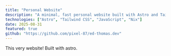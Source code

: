 ```yaml
---
title: "Personal Website"
description: "A minimal, fast personal website built with Astro and Tailwind CSS"
technologies: ["Astro", "Tailwind CSS", "JavaScript", "Nix"]
date: 2025-08-31
featured: true
github: "https://github.com/pixel-87/ed-thomas.dev"
---
```


This very website! Built with astro. 
